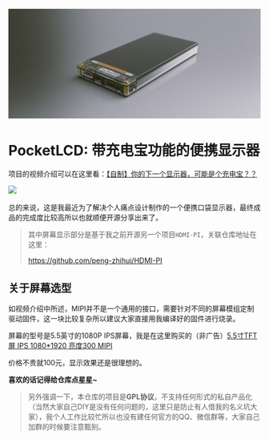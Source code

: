 ![](5.Images/img1.jpg)

# PocketLCD: 带充电宝功能的便携显示器

项目的视频介绍可以在这里看：[【自制】你的下一个显示器，可能是个充电宝？？](https://www.bilibili.com/video/BV17D4y1X7AT)

![](https://pengzhihui-markdown.oss-cn-shanghai.aliyuncs.com/img/20201129141443.png)

总的来说，这是我最近为了解决个人痛点设计制作的一个便携口袋显示器，最终成品的完成度比较高所以也就顺便开源分享出来了。

> 其中屏幕显示部分是基于我之前开源另一个项目`HDMI-PI`，关联仓库地址在这里：
>
> https://github.com/peng-zhihui/HDMI-PI

## 关于屏幕选型

如视频介绍中所述，MIPI并不是一个通用的接口，需要针对不同的屏幕模组定制驱动固件，这一块比较复杂所以建议大家直接用我编译好的固件进行烧录。

屏幕的型号是5.5英寸的1080P IPS屏幕，我是在这里购买的（非广告）[5.5寸TFT屏 IPS 1080*1920 亮度300 MIPI ](https://item.taobao.com/item.htm?spm=a1z09.2.0.0.7f172e8dEWrdmp&id=543793236047)

价格不贵就100元，显示效果还是很理想的。



**喜欢的话记得给仓库点星星~**

> 另外强调一下，本仓库的项目是**GPL协议**，不支持任何形式的私自产品化（当然大家自己DIY是没有任何问题的，这里只是防止有人借我的名义坑大家），我个人工作比较忙所以也没有建任何官方的QQ、微信群等，大家自己加群的时候要注意甄别。
